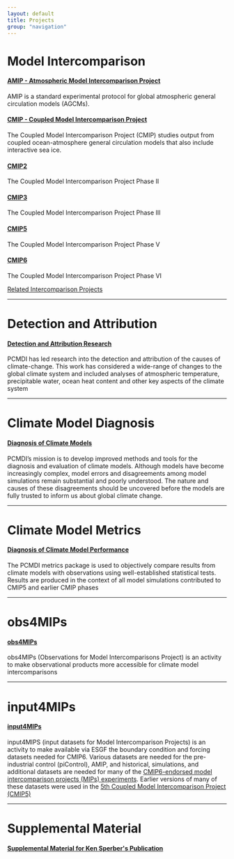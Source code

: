 ```yaml
---
layout: default
title: Projects
group: "navigation"
---
```


# Model Intercomparison

#### [AMIP - Atmospheric Model Intercomparison Project][AMIP]
AMIP is a standard experimental protocol for global atmospheric general circulation models (AGCMs).

#### [CMIP - Coupled Model Intercomparison Project][CMIP]
The Coupled Model Intercomparison Project (CMIP) studies output from coupled ocean-atmosphere general circulation models that also include interactive sea ice.

#### [CMIP2]
The Coupled Model Intercomparison Project Phase II

#### [CMIP3][CMIP3]
The Coupled Model Intercomparison Project Phase III

#### [CMIP5][CMIP5]
The Coupled Model Intercomparison Project Phase V

#### [CMIP6][CMIP6]
The Coupled Model Intercomparison Project Phase VI

[Related Intercomparison Projects][related]

---

# Detection and Attribution

#### [Detection and Attribution Research][DETC]
PCMDI has led research into the detection and attribution of the causes of climate-change. This work has considered a wide-range of changes to the global climate system and included analyses of atmospheric temperature, precipitable water, ocean heat content and other key aspects of the climate system

---

# Climate Model Diagnosis

#### [Diagnosis of Climate Models][CMD]
PCMDI’s mission is to develop improved methods and tools for the diagnosis and evaluation of climate models. Although models have become increasingly complex, model errors and disagreements among model simulations remain substantial and poorly understood. The nature and causes of these disagreements should be uncovered before the models are fully trusted to inform us about global climate change. 

---

# Climate Model Metrics

#### [Diagnosis of Climate Model Performance][DCMP]
The PCMDI metrics package is used to objectively compare results from climate models with observations using well-established statistical tests. Results are produced in the context of all model simulations contributed to CMIP5 and earlier CMIP phases

---

# obs4MIPs

#### [obs4MIPs][OCME]
obs4MIPs (Observations for Model Intercomparisons Project) is an activity to make observational products more accessible for climate model intercomparisons

---

# input4MIPs

#### [input4MIPs][ICME]
input4MIPS (input datasets for Model Intercomparison Projects) is an activity to make available via ESGF the boundary condition and forcing datasets needed for CMIP6. Various datasets are needed for the pre-industrial control (piControl), AMIP, and historical,  simulations, and additional datasets are needed for many of the <a href="http://www.wcrp-climate.org/modelling-wgcm-mip-catalogue/modelling-wgcm-cmip6-endorsed-mips" target="_blank">CMIP6-endorsed model intercomparison projects (MIPs) experiments</a>. Earlier versions of many of these datasets were used in the <a href="http://cmip-pcmdi.llnl.gov/cmip5" target="_blank">5th Coupled Model Intercomparison Project (CMIP5)</a>

---

# Supplemental Material

#### [Supplemental Material for Ken Sperber's Publication][KEN]


[AMIP]:{{site.baseurl}}/mips/amip/amip.html
[APE]:{{site.baseurl}}/projects/ape/index.html
[ARM]:http://www.arm.gov/
[ASR]:http://asr.science.energy.gov/
[BER]:http://www.science.doe.gov/Program_Offices/BER.htm
[CAPT]:{{site.baseurl}}/projects/capt/index.html
[CMIP]:{{site.baseurl}}/projects/cmip/about-cmip.html
[CMIP3]:{{site.baseurl}}/mips/cmip3/
[CMIP2]:{{site.baseurl}}/mips/cmip2/
[CMIP5]:{{site.baseurl}}/mips/cmip5/
[CMIP6]:{{site.baseurl}}/mips/cmip6/
[CMD]:{{site.baseurl}}/research/diagnostics/index.html
[DETC]:{{site.baseurl}}/research/DandA/index.html
[DCMP]:{{site.baseurl}}/research/metrics/index.html
[DOI1]:http://dx.doi.org/doi:10.1029/2011JD016263
[DOI2]:http://dx.doi.org/10.1002/joc.1756
[icmc]:http://www-pcmdi.llnl.gov/projects/amip/STATUS/incoming.html
[ICME]:{{site.baseurl}}/mips/input4MIPs/
[KEN]:{{site.baseurl}}/staff/sperber/supplemental.html
[OCME]:{{site.baseurl}}/mips/obs4MIPs/
[PMIP]:http://www-lsce.cea.fr/pmip2/
[PMIP1]:http://www-lsce.cea.fr/pmip/
[PMIP2]:http://www-lsce.cea.fr/pmip2/
[related]:http://www.clivar.org/organization/wgcm/cmip.php
[SMIP]:http://www-pcmdi.llnl.gov/projects/smip/smip2.phpsmip
[synth]:http://www-pcmdi.llnl.gov/projects/msu/index.php
[synth2011]:http://www-pcmdi.llnl.gov/projects/msu2011/index.php
